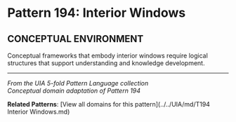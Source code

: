 # Pattern 194: Interior Windows

## CONCEPTUAL ENVIRONMENT

Conceptual frameworks that embody interior windows require logical structures that support understanding and knowledge development.

---

*From the UIA 5-fold Pattern Language collection*  
*Conceptual domain adaptation of Pattern 194*

**Related Patterns**: [View all domains for this pattern](../../UIA/md/T194 Interior Windows.md)